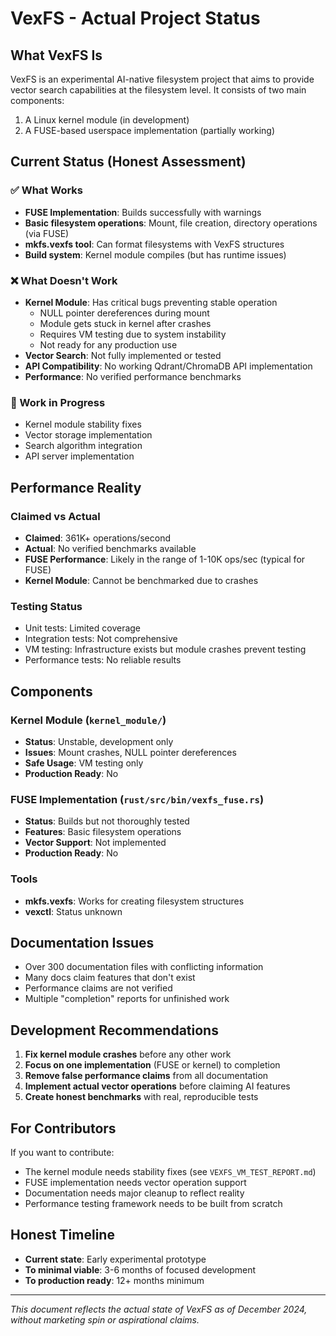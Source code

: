# VexFS - Actual Project Status

## What VexFS Is
VexFS is an experimental AI-native filesystem project that aims to provide vector search capabilities at the filesystem level. It consists of two main components:
1. A Linux kernel module (in development)
2. A FUSE-based userspace implementation (partially working)

## Current Status (Honest Assessment)

### ✅ What Works
- **FUSE Implementation**: Builds successfully with warnings
- **Basic filesystem operations**: Mount, file creation, directory operations (via FUSE)
- **mkfs.vexfs tool**: Can format filesystems with VexFS structures
- **Build system**: Kernel module compiles (but has runtime issues)

### ❌ What Doesn't Work
- **Kernel Module**: Has critical bugs preventing stable operation
  - NULL pointer dereferences during mount
  - Module gets stuck in kernel after crashes
  - Requires VM testing due to system instability
  - Not ready for any production use
- **Vector Search**: Not fully implemented or tested
- **API Compatibility**: No working Qdrant/ChromaDB API implementation
- **Performance**: No verified performance benchmarks

### 🚧 Work in Progress
- Kernel module stability fixes
- Vector storage implementation
- Search algorithm integration
- API server implementation

## Performance Reality

### Claimed vs Actual
- **Claimed**: 361K+ operations/second
- **Actual**: No verified benchmarks available
- **FUSE Performance**: Likely in the range of 1-10K ops/sec (typical for FUSE)
- **Kernel Module**: Cannot be benchmarked due to crashes

### Testing Status
- Unit tests: Limited coverage
- Integration tests: Not comprehensive
- VM testing: Infrastructure exists but module crashes prevent testing
- Performance tests: No reliable results

## Components

### Kernel Module (`kernel_module/`)
- **Status**: Unstable, development only
- **Issues**: Mount crashes, NULL pointer dereferences
- **Safe Usage**: VM testing only
- **Production Ready**: No

### FUSE Implementation (`rust/src/bin/vexfs_fuse.rs`)
- **Status**: Builds but not thoroughly tested
- **Features**: Basic filesystem operations
- **Vector Support**: Not implemented
- **Production Ready**: No

### Tools
- **mkfs.vexfs**: Works for creating filesystem structures
- **vexctl**: Status unknown

## Documentation Issues
- Over 300 documentation files with conflicting information
- Many docs claim features that don't exist
- Performance claims are not verified
- Multiple "completion" reports for unfinished work

## Development Recommendations

1. **Fix kernel module crashes** before any other work
2. **Focus on one implementation** (FUSE or kernel) to completion
3. **Remove false performance claims** from all documentation
4. **Implement actual vector operations** before claiming AI features
5. **Create honest benchmarks** with real, reproducible tests

## For Contributors
If you want to contribute:
- The kernel module needs stability fixes (see `VEXFS_VM_TEST_REPORT.md`)
- FUSE implementation needs vector operation support
- Documentation needs major cleanup to reflect reality
- Performance testing framework needs to be built from scratch

## Honest Timeline
- **Current state**: Early experimental prototype
- **To minimal viable**: 3-6 months of focused development
- **To production ready**: 12+ months minimum

---
*This document reflects the actual state of VexFS as of December 2024, without marketing spin or aspirational claims.*